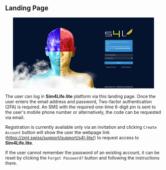 ## Landing Page

<p align="center">
  <img width="90%" src="assets/landingpage.png">
</p>

The user can log in **Sim4Life.lite** platform via this landing page. Once the user enters the email address and password, Two-factor authentication (2FA) is required. An SMS with the required one-time 6-digit pin is sent to the user's mobile phone number or alternatively, the code can be requested via email.

Registration is currently available only via an invitation and clicking ```Create Account``` button will show the user the webpage link (https://zmt.swiss/support/support/s4l-lite/) to request access to **Sim4Life.lite**.

If the user cannot remember the password of an existing account, it can be reset by clicking the ```Forgot Password?``` button and following the instructions there.
